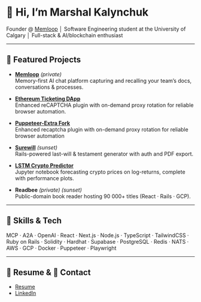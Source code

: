 # 👋 Hi, I’m Marshal Kalynchuk

Founder @ [Memloop](https://memloop.ai) │ Software Engineering student at the University of Calgary │ Full-stack & AI/blockchain enthusiast

---

## 🚀 Featured Projects

- **[Memloop](https://www.memloop.ai)** _(private)_  
  Memory-first AI chat platform capturing and recalling your team’s docs, conversations & processes.  

- **[Ethereum Ticketing DApp](https://ticketing-dapp.netlify.app/)**  
  Enhanced reCAPTCHA plugin with on-demand proxy rotation for reliable browser automation.

- **[Puppeteer-Extra Fork](https://github.com/Marshal-Kalynchuk/crypto-lstm-prediction)**  
  Enhanced recaptcha plugin with on-demand proxy rotation for reliable browser automation

- **[Surewill](https://github.com/Marshal-Kalynchuk/surewill)** _(sunset)_  
  Rails-powered last-will & testament generator with auth and PDF export.

- **[LSTM Crypto Predictor](https://github.com/Marshal-Kalynchuk/crypto-lstm-prediction)**  
  Jupyter notebook forecasting crypto prices on log-returns, complete with performance plots.

- **Readbee** _(private)_ _(sunset)_  
  Public-domain book reader hosting 90 000+ titles (React · Rails · GCP).

---

## 🔧 Skills & Tech

MCP · A2A · OpenAI · React · Next.js · Node.js · TypeScript · TailwindCSS · Ruby on Rails · Solidity · Hardhat · Supabase · PostgreSQL · Redis · NATS · AWS · GCP · Docker · Puppeteer · Playwright

---

## 📄 Resume & 📇 Contact

- [Resume](https://drive.google.com/file/d/1RM-j9lAFcfnN8CE_MdRM2TUkYzfvMAjb/view?usp=sharing)  
- [LinkedIn](https://www.linkedin.com/in/marshal-kalynchuk-328398236/)  
